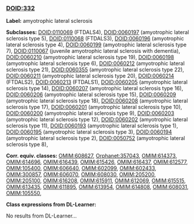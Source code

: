 
### [DOID:332](http://purl.obolibrary.org/obo/DOID_332)
**Label:** amyotrophic lateral sclerosis

**Subclasses:** [DOID:0110069](http://purl.obolibrary.org/obo/DOID_0110069) (FTDALS4), [DOID:0060197](http://purl.obolibrary.org/obo/DOID_0060197) (amyotrophic lateral sclerosis type 5), [DOID:0110068](http://purl.obolibrary.org/obo/DOID_0110068) (FTDALS3), [DOID:0060196](http://purl.obolibrary.org/obo/DOID_0060196) (amyotrophic lateral sclerosis type 4), [DOID:0060199](http://purl.obolibrary.org/obo/DOID_0060199) (amyotrophic lateral sclerosis type 7), [DOID:0110067](http://purl.obolibrary.org/obo/DOID_0110067) (juvenile amyotrophic lateral sclerosis with dementia), [DOID:0060210](http://purl.obolibrary.org/obo/DOID_0060210) (amyotrophic lateral sclerosis type 19), [DOID:0060198](http://purl.obolibrary.org/obo/DOID_0060198) (amyotrophic lateral sclerosis type 6), [DOID:0060212](http://purl.obolibrary.org/obo/DOID_0060212) (amyotrophic lateral sclerosis type 21), [DOID:0060355](http://purl.obolibrary.org/obo/DOID_0060355) (amyotrophic lateral sclerosis type 22), [DOID:0060211](http://purl.obolibrary.org/obo/DOID_0060211) (amyotrophic lateral sclerosis type 20), [DOID:0060214](http://purl.obolibrary.org/obo/DOID_0060214) (FTDALS2), [DOID:0060213](http://purl.obolibrary.org/obo/DOID_0060213) (FTDALS1), [DOID:0060205](http://purl.obolibrary.org/obo/DOID_0060205) (amyotrophic lateral sclerosis type 14), [DOID:0060207](http://purl.obolibrary.org/obo/DOID_0060207) (amyotrophic lateral sclerosis type 16), [DOID:0060206](http://purl.obolibrary.org/obo/DOID_0060206) (amyotrophic lateral sclerosis type 15), [DOID:0060209](http://purl.obolibrary.org/obo/DOID_0060209) (amyotrophic lateral sclerosis type 18), [DOID:0060208](http://purl.obolibrary.org/obo/DOID_0060208) (amyotrophic lateral sclerosis type 17), [DOID:0060201](http://purl.obolibrary.org/obo/DOID_0060201) (amyotrophic lateral sclerosis type 10), [DOID:0060200](http://purl.obolibrary.org/obo/DOID_0060200) (amyotrophic lateral sclerosis type 9), [DOID:0060203](http://purl.obolibrary.org/obo/DOID_0060203) (amyotrophic lateral sclerosis type 12), [DOID:0060202](http://purl.obolibrary.org/obo/DOID_0060202) (amyotrophic lateral sclerosis type 11), [DOID:0060193](http://purl.obolibrary.org/obo/DOID_0060193) (amyotrophic lateral sclerosis type 1), [DOID:0060195](http://purl.obolibrary.org/obo/DOID_0060195) (amyotrophic lateral sclerosis type 3), [DOID:0060194](http://purl.obolibrary.org/obo/DOID_0060194) (amyotrophic lateral sclerosis type 2), [DOID:0050752](http://purl.obolibrary.org/obo/DOID_0050752) (amyotrophic lateral sclerosis type 8), 

**Corr. equiv. classes:** [OMIM:608627](http://purl.obolibrary.org/obo/OMIM_608627), [Orphanet:357043](http://www.orpha.net/ORDO/Orphanet_357043), [OMIM:614373](http://purl.obolibrary.org/obo/OMIM_614373), [OMIM:614696](http://purl.obolibrary.org/obo/OMIM_614696), [OMIM:616439](http://purl.obolibrary.org/obo/OMIM_616439), [OMIM:615426](http://purl.obolibrary.org/obo/OMIM_615426), [OMIM:616437](http://purl.obolibrary.org/obo/OMIM_616437), [OMIM:612577](http://purl.obolibrary.org/obo/OMIM_612577), [OMIM:105400](http://purl.obolibrary.org/obo/OMIM_105400), [OMIM:606640](http://purl.obolibrary.org/obo/OMIM_606640), [OMIM:602099](http://purl.obolibrary.org/obo/OMIM_602099), [OMIM:602433](http://purl.obolibrary.org/obo/OMIM_602433), [OMIM:300857](http://purl.obolibrary.org/obo/OMIM_300857), [OMIM:606070](http://purl.obolibrary.org/obo/OMIM_606070), [OMIM:608030](http://purl.obolibrary.org/obo/OMIM_608030), [OMIM:205200](http://purl.obolibrary.org/obo/OMIM_205200), [OMIM:205100](http://purl.obolibrary.org/obo/OMIM_205100), [OMIM:616208](http://purl.obolibrary.org/obo/OMIM_616208), [OMIM:615911](http://purl.obolibrary.org/obo/OMIM_615911), [OMIM:612069](http://purl.obolibrary.org/obo/OMIM_612069), [OMIM:615515](http://purl.obolibrary.org/obo/OMIM_615515), [OMIM:613435](http://purl.obolibrary.org/obo/OMIM_613435), [OMIM:611895](http://purl.obolibrary.org/obo/OMIM_611895), [OMIM:613954](http://purl.obolibrary.org/obo/OMIM_613954), [OMIM:614808](http://purl.obolibrary.org/obo/OMIM_614808), [OMIM:608031](http://purl.obolibrary.org/obo/OMIM_608031), [OMIM:105550](http://purl.obolibrary.org/obo/OMIM_105550), 

**Class expressions from DL-Learner:**

No results from DL-Learner...




